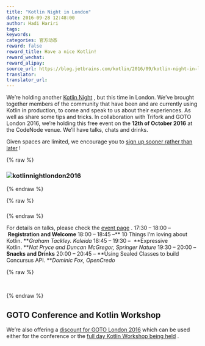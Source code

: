 ```yaml
---
title: "Kotlin Night in London"
date: 2016-09-28 12:48:00
author: Hadi Hariri
tags:
keywords:
categories: 官方动态
reward: false
reward_title: Have a nice Kotlin!
reward_wechat:
reward_alipay:
source_url: https://blog.jetbrains.com/kotlin/2016/09/kotlin-night-in-london/
translator:
translator_url:
---
```


We’re holding another [Kotlin Night](https://info.jetbrains.com/Kotlin-Night-London.html) , but this time in London. We’ve brought together members of the community that have been and are currently using Kotlin in production, to come and speak to us about their experiences. As well as share some tips and tricks.
In collaboration with Trifork and GOTO London 2016, we’re holding this free event on the **12th of October 2016** at the CodeNode venue. We’ll have talks, chats and drinks.<br/>

Given spaces are limited, we encourage you to [sign up sooner rather than later](https://info.jetbrains.com/Kotlin-Night-London.html) !

{% raw %}
<h3><img alt="kotlinnightlondon2016" class="alignnone size-full wp-image-4300" data-recalc-dims="1" src="https://i0.wp.com/blog.jetbrains.com/kotlin/files/2016/09/KotlinNightLondon2016.png?resize=520%2C260&amp;ssl=1"/></h3>
{% endraw %}


{% raw %}
<h3></h3>
{% endraw %}

For details on talks, please check the [event page](https://info.jetbrains.com/Kotlin-Night-London.html) .
17:30 – 18:00 – **Registration and Welcome**
18:00 – 18:45 –** 10 Things I’m loving about Kotlin. ***Graham Tackley. Kaleida*
18:45 – 19:30 –  **Expressive Kotlin. ***Nat Pryce and Duncan McGregor, Springer Nature*
19:30 – 20:00 – **Snacks and Drinks**
20:00 – 20:45 – **Using Sealed Classes to build Concursus API. ***Dominic Fox, OpenCredo*

{% raw %}
<p> </p>
{% endraw %}

## GOTO Conference and Kotlin Workshop

We’re also offering a [discount for GOTO London 2016](https://secure.trifork.com/london-2016/registration/registration.jsp?promotionCode=kotlin100) which can be used either for the conference or the [full day Kotlin Workshop being held](https://gotocon.com/london-2016/presentations/show_presentation.jsp?oid=7892) .
